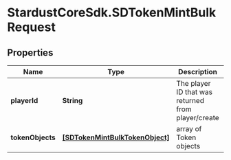 # StardustCoreSdk.SDTokenMintBulkRequest

## Properties

Name | Type | Description | Notes
------------ | ------------- | ------------- | -------------
**playerId** | **String** | The player ID that was returned from player/create | 
**tokenObjects** | [**[SDTokenMintBulkTokenObject]**](SDTokenMintBulkTokenObject.md) | array of Token objects | 


